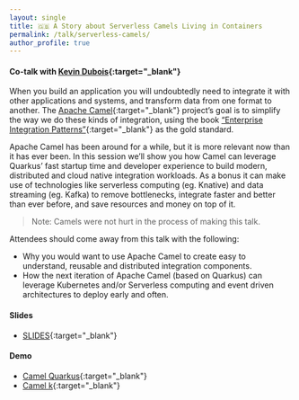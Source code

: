 ```yaml
---
layout: single
title: 🇬🇧 A Story about Serverless Camels Living in Containers
permalink: /talk/serverless-camels/
author_profile: true
---
```


#### Co-talk with [Kevin Dubois](https://twitter.com/kevindubois){:target="_blank"}

When you build an application you will undoubtedly need to integrate it with other applications and systems, and transform data from one format to another. The [Apache Camel](https://camel.apache.org/){:target="_blank"} project’s goal is to simplify the way we do these kinds of integration, using the book [“Enterprise Integration Patterns”](https://www.enterpriseintegrationpatterns.com/){:target="_blank"} as the gold standard.

Apache Camel has been around for a while, but it is more relevant now than it has ever been. In this session we’ll show you how Camel can leverage Quarkus’ fast startup time and developer experience to build modern, distributed and cloud native integration workloads. As a bonus it can make use of technologies like serverless computing (eg. Knative) and data streaming (eg. Kafka) to remove bottlenecks, integrate faster and better than ever before, and save resources and money on top of it.

> Note: Camels were not hurt in the process of making this talk.
> 

Attendees should come away from this talk with the following:
- Why you would want to use Apache Camel to create easy to understand, reusable and distributed integration components.
- How the next iteration of Apache Camel (based on Quarkus) can leverage Kubernetes and/or Serverless computing and event driven architectures to deploy early and often.


#### Slides
- [SLIDES](https://speakerdeck.com/zbendhiba/a-story-about-serverless-camels-living-in-containers){:target="_blank"}

#### Demo
- [Camel Quarkus](https://github.com/kdubois/CamelQuarkusVoter){:target="_blank"}
- [Camel k](https://github.com/zbendhiba/telegram-kafka/tree/20230711-riviera){:target="_blank"}



